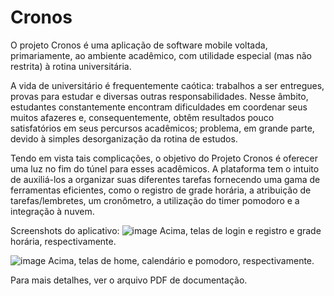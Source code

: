 # Cronos
O projeto Cronos é uma aplicação de software mobile voltada, primariamente, ao ambiente acadêmico, com utilidade especial (mas não restrita) à rotina universitária.

A vida de universitário é frequentemente caótica: trabalhos a ser entregues, provas para estudar e diversas outras responsabilidades. Nesse âmbito, estudantes constantemente encontram dificuldades em coordenar seus muitos afazeres e, consequentemente, obtêm resultados pouco satisfatórios em seus percursos acadêmicos; problema, em grande parte, devido à simples desorganização da rotina de estudos.

Tendo em vista tais complicações, o objetivo do Projeto Cronos é oferecer uma luz no fim do túnel para esses acadêmicos. A plataforma tem o intuito de auxiliá-los a organizar suas diferentes tarefas fornecendo uma gama de ferramentas eficientes, como o registro de grade horária, a atribuição de tarefas/lembretes, um cronômetro, a utilização do timer pomodoro e a integração à nuvem.

Screenshots do aplicativo:
![image](https://github.com/user-attachments/assets/982d0067-84d5-45af-9c5d-2bf2cde21467)
Acima, telas de login e registro e grade horária, respectivamente.

![image](https://github.com/user-attachments/assets/f8930d51-5e87-4604-8bfe-ed5a4f026134)
Acima, telas de home, calendário e pomodoro, respectivamente.


Para mais detalhes, ver o arquivo PDF de documentação.


